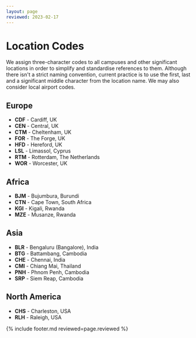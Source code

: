 ```yaml
---
layout: page
reviewed: 2023-02-17
---
```


# Location Codes

We assign three-character codes to all campuses and other significant locations in order to simplify and standardise references to them. Although there isn't a strict naming convention, current practice is to use the first, last and a significant middle character from the location name. We may also consider local airport codes.

## Europe

- **CDF** - Cardiff, UK
- **CEN** - Central, UK
- **CTM** - Cheltenham, UK
- **FOR** - The Forge, UK
- **HFD** - Hereford, UK
- **LSL** - Limassol, Cyprus
- **RTM** - Rotterdam, The Netherlands
- **WOR** - Worcester, UK

## Africa

- **BJM** - Bujumbura, Burundi
- **CTN** - Cape Town, South Africa
- **KGI** - Kigali, Rwanda
- **MZE** - Musanze, Rwanda

## Asia

- **BLR** - Bengaluru (Bangalore), India
- **BTG** - Battambang, Cambodia
- **CHE** - Chennai, India
- **CMI** - Chiang Mai, Thailand
- **PNH** - Phnom Penh, Cambodia
- **SRP** - Siem Reap, Cambodia

## North America

- **CHS** - Charleston, USA
- **RLH** - Raleigh, USA

{% include footer.md reviewed=page.reviewed %}
